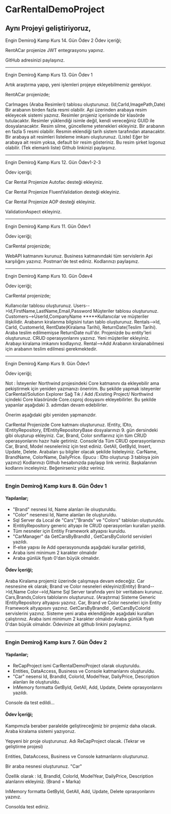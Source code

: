# CarRentalDemoProject

Aynı Projeyi geliştiriyoruz,
-------------------------------------------------------------------------------------------------------------------------------------------
Engin Demiroğ Kamp Kurs 14. Gün Ödev 2
Ödev içeriği;

RentACar projenize JWT entegrasyonu yapınız.

GitHub adresinizi paylaşınız.

-------------------------------------------------------------------------------------------------------------------------------------------
Engin Demiroğ Kamp Kurs 13. Gün Ödev 1

Artık araştırma yapıp, yeni işlemleri projeye ekleyebilmemiz gerekiyor.

RentACar projenizde;

CarImages (Araba Resimleri) tablosu oluşturunuz. (Id,CarId,ImagePath,Date) Bir arabanın birden fazla resmi olabilir.
Api üzerinden arabaya resim ekleyecek sistemi yazınız.
Resimler projeniz içerisinde bir klasörde tutulacaktır. Resimler yüklendiği isimle değil, kendi vereceğiniz GUID ile dosyalanacaktır.
Resim silme, güncelleme yetenekleri ekleyiniz.
Bir arabanın en fazla 5 resmi olabilir.
Resmin eklendiği tarih sistem tarafından atanacaktır.
Bir arabaya ait resimleri listeleme imkanı oluşturunuz. (Liste)
Eğer bir arabaya ait resim yoksa, default bir resim gösteriniz. Bu resim şirket logonuz olabilir. (Tek elemanlı liste)
Github linkinizi paylaşınız.


-------------------------------------------------------------------------------------------------------------------------------------
Engin Demiroğ Kamp Kurs 12. Gün Ödev1-2-3

Ödev içeriği;

Car Rental Projenize Autofac desteği ekleyiniz.

Car Rental Projenize FluentValidation desteği ekleyiniz.

Car Rental Projenize AOP desteği ekleyiniz.

ValidationAspect ekleyiniz.

-------------------------------------------------------------------------------------------------------------------------------------
Engin Demiroğ Kamp Kurs 11. Gün Ödev1

Ödev içeriği;

CarRental projenizde;

WebAPI katmanını kurunuz.
Business katmanındaki tüm servislerin Api karşılığını yazınız.
Postman'de test ediniz.
Kodlarınızı paylaşınız.

-------------------------------------------------------------------------------------------------------------------------------------
Engin Demiroğ Kamp Kurs 10. Gün Ödev4

Ödev içeriği;

CarRental projenizde;

Kullanıcılar tablosu oluşturunuz. Users-->Id,FirstName,LastName,Email,Password
Müşteriler tablosu oluşturunuz. Customers-->UserId,CompanyName
*****Kullanıcılar ve müşteriler ilişkilidir.
Arabanın kiralanma bilgisini tutan tablo oluşturunuz. Rentals-->Id, CarId, CustomerId, RentDate(Kiralama Tarihi), ReturnDate(Teslim Tarihi). Araba teslim edilmemişse ReturnDate null'dır.
Projenizde bu entity'leri oluşturunuz.
CRUD operasyonlarını yazınız.
Yeni müşteriler ekleyiniz.
Arabayı kiralama imkanını kodlayınız. Rental-->Add
Arabanın kiralanabilmesi için arabanın teslim edilmesi gerekmektedir.


--------------------------------------------------------------------------------------------------------------------------------------

Engin Demiroğ Kamp Kurs 9. Gün Ödev1

Ödev içeriği;

Not : İsteyenler Northwind projesindeki Core katmanını da ekleyebilir ama pekiştirmek için yeniden yazmanızı öneririm. Bu şekilde yapmak isteyenler CarRental/Solution Explorer Sağ Tık / Add /Existing Project/ Northwind içindeki Core klasöründe Core.csproj dosyasını ekleyebilirler. Bu şekilde yapanlar aşağıdaki 3. adımdan devam edebilirler.

Önerim aşağıdaki gibi yeniden yapmanızdır.

CarRental Projenizde Core katmanı oluşturunuz.
IEntity, IDto, IEntityRepository, EfEntityRepositoryBase dosyalarınızı 9. gün dersindeki gibi oluşturup ekleyiniz.
Car, Brand, Color sınıflarınız için tüm CRUD operasyonlarını hazır hale getiriniz.
Console'da Tüm CRUD operasyonlarınızı Car, Brand, Model nesneleriniz için test ediniz. GetAll, GetById, Insert, Update, Delete.
Arabaları şu bilgiler olacak şekilde listeleyiniz. CarName, BrandName, ColorName, DailyPrice. (İpucu : IDto oluşturup 3 tabloya join yazınız)
Kodlarınızı Github hesabınızda paylaşıp link veriniz.
Başkalarının kodlarını inceleyiniz. Beğenirseniz yıldız veriniz.

---------------------------------------------------------------------------------------------------------------------------------------
### Engin Demiroğ Kamp kurs 8. Gün Ödev 1

#### Yapılanlar;
* "Brand" nesnesi Id, Name alanları ile olıuşturuldu.
*  "Color" nesenesi Id, Name alanları ile oluşturuldu.
*  Sql Server da Local de "Cars","Brands" ve "Colors" tabloları oluşturuldu.
*  IEntitiyRepository generic altyapı ile CRUD operasyonları kuralları yazıldı.
*  Tüm nesneler için Entitiy Framework altyapısı kuruldu.
*  "CarManager" da GetCarsByBrandId , GetCarsByColorId servisleri yazıldı.
*  If-else yapısı ile Add operasyonunda aşağıdaki kurallar getirildi,
  *  Araba ismi minimum 2 karakter olmalıdır
  *  Araba günlük fiyatı 0'dan büyük olmalıdır.

#### Ödev İçeriği;
Araba Kiralama projemiz üzerinde çalışmaya devam edeceğiz.
Car nesnesine ek olarak;
Brand ve Color nesneleri ekleyiniz(Entity)
Brand-->Id,Name
Color-->Id,Name
Sql Server tarafında yeni bir veritabanı kurunuz. Cars,Brands,Colors tablolarını oluşturunuz. (Araştırma)
Sisteme Generic IEntityRepository altyapısı yazınız.
Car, Brand ve Color nesneleri için Entity Framework altyapısını yazınız.
GetCarsByBrandId , GetCarsByColorId servislerini yazınız.
Sisteme yeni araba eklendiğinde aşağıdaki kuralları çalıştırınız.
Araba ismi minimum 2 karakter olmalıdır
Araba günlük fiyatı 0'dan büyük olmalıdır.
Ödevinize ait github linkini paylaşınız.

----------------------------------------------------------------------------------------------------------------------------------
### Engin Demiroğ Kamp kurs 7. Gün Ödev 2

#### Yapılanlar;
* ReCapProject ismi CarRentalDemoProject olarak oluşturuldu.
* Entities, DataAccess, Business ve Console katmanlarını oluşturuldu.
* "Car" nesensi Id, BrandId, ColorId, ModelYear, DailyPrice, Description alanları ile oluşturuldu. 
* InMemory formatta GetById, GetAll, Add, Update, Delete oprasyonlarını yazıldı.

Console da test edildi...


#### Ödev İçeriği;
Kampımızla beraber paralelde geliştireceğimiz bir projemiz daha olacak. Araba kiralama sistemi yazıyoruz.

Yepyeni bir proje oluşturunuz. Adı ReCapProject olacak. (Tekrar ve geliştirme projesi)

Entities, DataAccess, Business ve Console katmanlarını oluşturunuz.

Bir araba nesnesi oluşturunuz. "Car"

Özellik olarak : Id, BrandId, ColorId, ModelYear, DailyPrice, Description alanlarını ekleyiniz. (Brand = Marka)

InMemory formatta GetById, GetAll, Add, Update, Delete oprasyonlarını yazınız.

Consolda test ediniz.
